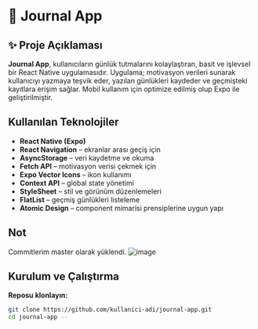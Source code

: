 # 📓 Journal App

## ✨ Proje Açıklaması

**Journal App**, kullanıcıların günlük tutmalarını kolaylaştıran, basit ve işlevsel bir React Native uygulamasıdır. Uygulama; motivasyon verileri sunarak kullanıcıyı yazmaya teşvik eder, yazılan günlükleri kaydeder ve geçmişteki kayıtlara erişim sağlar. Mobil kullanım için optimize edilmiş olup Expo ile geliştirilmiştir.


## Kullanılan Teknolojiler

- **React Native (Expo)**
- **React Navigation** – ekranlar arası geçiş için
- **AsyncStorage** – veri kaydetme ve okuma
- **Fetch API** – motivasyon verisi çekmek için
- **Expo Vector Icons** – ikon kullanımı
- **Context API** – global state yönetimi
- **StyleSheet** – stil ve görünüm düzenlemeleri
- **FlatList** – geçmiş günlükleri listeleme
- **Atomic Design** – component mimarisi prensiplerine uygun yapı

## Not 
Commitlerim master olarak yüklendi. 
![image](https://github.com/user-attachments/assets/23c3405f-f6cf-4be7-a591-985099638517)

  
## Kurulum ve Çalıştırma

**Reposu klonlayın:**

```bash
git clone https://github.com/kullanici-adi/journal-app.git
cd journal-app --





